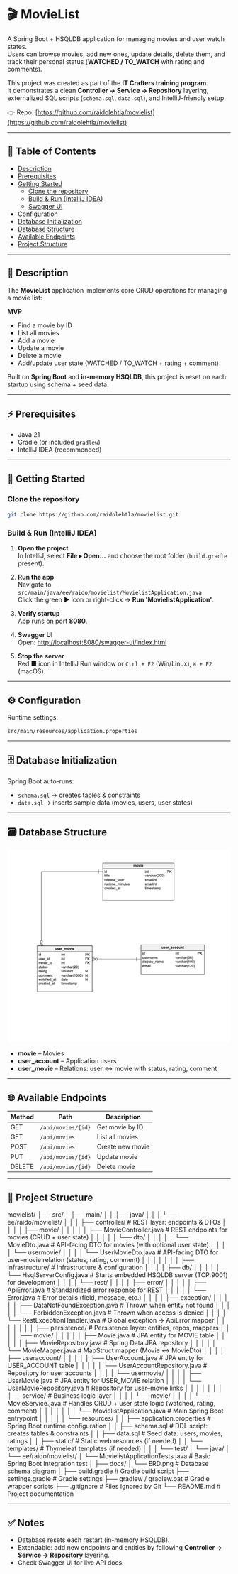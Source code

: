 # 🎬 MovieList

A Spring Boot + HSQLDB application for managing movies and user watch states.  
Users can browse movies, add new ones, update details, delete them, and track their personal status (**WATCHED / TO_WATCH** with rating and comments).

This project was created as part of the **IT Crafters training program**.  
It demonstrates a clean **Controller → Service → Repository** layering, externalized SQL scripts (`schema.sql`, `data.sql`), and IntelliJ-friendly setup.  

👉 Repo: [https://github.com/raidolehtla/movielist](https://github.com/raidolehtla/movielist)

---

## 📑 Table of Contents

- [Description](#description)
- [Prerequisites](#prerequisites)
- [Getting Started](#getting-started)
    - [Clone the repository](#clone-the-repository)
    - [Build & Run (IntelliJ IDEA)](#build--run-intellij-idea)
    - [Swagger UI](#swagger-ui)
- [Configuration](#configuration)
- [Database Initialization](#database-initialization)
- [Database Structure](#database-structure)
- [Available Endpoints](#available-endpoints)
- [Project Structure](#project-structure)

---

## 📝 Description

The **MovieList** application implements core CRUD operations for managing a movie list:

**MVP**

- Find a movie by ID
- List all movies
- Add a movie
- Update a movie
- Delete a movie
- Add/update user state (WATCHED / TO_WATCH + rating + comment)

Built on **Spring Boot** and **in-memory HSQLDB**, this project is reset on each startup using schema + seed data.

---

## ⚡ Prerequisites

- Java 21
- Gradle (or included `gradlew`)
- IntelliJ IDEA (recommended)

---

## 🚀 Getting Started

### Clone the repository

```bash
git clone https://github.com/raidolehtla/movielist.git
```

### Build & Run (IntelliJ IDEA)

1. **Open the project**  
   In IntelliJ, select **File ▸ Open…** and choose the root folder (`build.gradle` present).

2. **Run the app**  
   Navigate to `src/main/java/ee/raido/movielist/MovielistApplication.java`  
   Click the green ▶︎ icon or right-click → **Run 'MovielistApplication'**.

3. **Verify startup**  
   App runs on port **8080**.

4. **Swagger UI**  
   Open: [http://localhost:8080/swagger-ui/index.html](http://localhost:8080/swagger-ui/index.html)

5. **Stop the server**  
   Red ■ icon in IntelliJ Run window or `Ctrl + F2` (Win/Linux), `⌘ + F2` (macOS).

---

## ⚙️ Configuration

Runtime settings:

```
src/main/resources/application.properties
```

---

## 🗄️ Database Initialization

Spring Boot auto-runs:

- `schema.sql` → creates tables & constraints
- `data.sql` → inserts sample data (movies, users, user states)

---

## 🗃️ Database Structure

![ERD](docs/ERD.png)

- **movie** – Movies
- **user_account** – Application users
- **user_movie** – Relations: user ↔ movie with status, rating, comment

---

## 🌐 Available Endpoints

| Method | Path               | Description      |
|--------|--------------------|------------------|
| GET    | `/api/movies/{id}` | Get movie by ID  |
| GET    | `/api/movies`      | List all movies  |
| POST   | `/api/movies`      | Create new movie |
| PUT    | `/api/movies/{id}` | Update movie     |
| DELETE | `/api/movies/{id}` | Delete movie     |

---

## 📂 Project Structure

movielist/
├── src/
│   ├── main/
│   │   ├── java/
│   │   │   └── ee/raido/movielist/
│   │   │       ├── controller/                 # REST layer: endpoints & DTOs
│   │   │       │   ├── movie/
│   │   │       │   │   ├── MovieController.java   # REST endpoints for movies (CRUD + user state)
│   │   │       │   │   └── dto/
│   │   │       │   │       └── MovieDto.java      # API-facing DTO for movies (with optional user state)
│   │   │       │   └── usermovie/
│   │   │       │       └── UserMovieDto.java      # API-facing DTO for user–movie relation (status, rating, comment)
│   │   │       │
│   │   │       ├── infrastructure/             # Infrastructure & configuration
│   │   │       │   ├── db/
│   │   │       │   │   └── HsqlServerConfig.java  # Starts embedded HSQLDB server (TCP:9001) for development
│   │   │       │   └── rest/
│   │   │       │       ├── error/
│   │   │       │       │   ├── ApiError.java      # Standardized error response for REST
│   │   │       │       │   └── Error.java         # Error details (field, message, etc.)
│   │   │       │       ├── exception/
│   │   │       │       │   ├── DataNotFoundException.java # Thrown when entity not found
│   │   │       │       │   └── ForbiddenException.java    # Thrown when access is denied
│   │   │       │       └── RestExceptionHandler.java      # Global exception → ApiError mapper
│   │   │       │
│   │   │       ├── persistence/                # Persistence layer: entities, repos, mappers
│   │   │       │   ├── movie/
│   │   │       │   │   ├── Movie.java              # JPA entity for MOVIE table
│   │   │       │   │   ├── MovieRepository.java    # Spring Data JPA repository
│   │   │       │   │   └── MovieMapper.java        # MapStruct mapper (Movie ↔ MovieDto)
│   │   │       │   ├── useraccount/
│   │   │       │   │   ├── UserAccount.java        # JPA entity for USER_ACCOUNT table
│   │   │       │   │   └── UserAccountRepository.java # Repository for user accounts
│   │   │       │   └── usermovie/
│   │   │       │       ├── UserMovie.java          # JPA entity for USER_MOVIE relation
│   │   │       │       └── UserMovieRepository.java # Repository for user–movie links
│   │   │       │
│   │   │       ├── service/                     # Business logic layer
│   │   │       │   └── movie/
│   │   │       │       └── MovieService.java      # Handles CRUD + user state logic (watched, rating, comment)
│   │   │       │
│   │   │       └── MovielistApplication.java   # Main Spring Boot entrypoint
│   │   │
│   │   └── resources/
│   │       ├── application.properties          # Spring Boot runtime configuration
│   │       ├── schema.sql                      # DDL script: creates tables & constraints
│   │       ├── data.sql                        # Seed data: users, movies, ratings
│   │       ├── static/                         # Static web resources (if needed)
│   │       └── templates/                      # Thymeleaf templates (if needed)
│   │
│   └── test/
│       └── java/
│           └── ee/raido/movielist/
│               └── MovielistApplicationTests.java # Basic Spring Boot integration test
│
├── docs/
│   └── ERD.png                                 # Database schema diagram
│
├── build.gradle                                # Gradle build script
├── settings.gradle                             # Gradle settings
├── gradlew / gradlew.bat                       # Gradle wrapper scripts
├── .gitignore                                  # Files ignored by Git
└── README.md                                   # Project documentation

---

## ✅ Notes

- Database resets each restart (in-memory HSQLDB).
- Extendable: add new endpoints and entities by following **Controller → Service → Repository** layering.
- Check Swagger UI for live API docs.  
